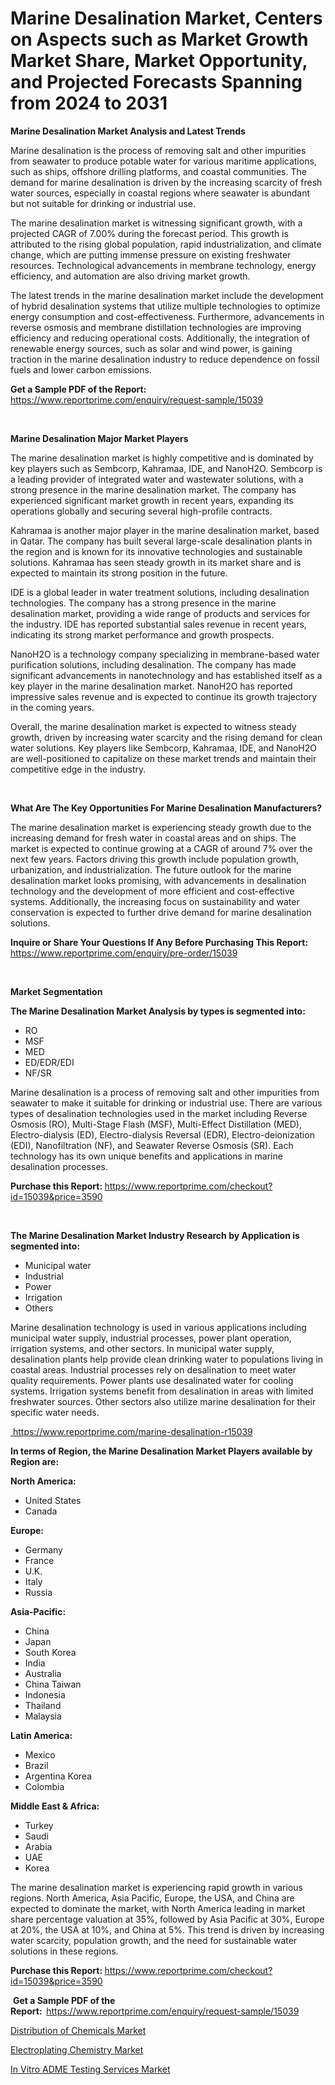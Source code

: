 <p><h1>Marine Desalination Market, Centers on Aspects such as Market Growth Market Share, Market Opportunity, and Projected Forecasts Spanning from 2024 to 2031</h1></p><p><strong>Marine Desalination Market Analysis and Latest Trends</strong></p>
<p><p>Marine desalination is the process of removing salt and other impurities from seawater to produce potable water for various maritime applications, such as ships, offshore drilling platforms, and coastal communities. The demand for marine desalination is driven by the increasing scarcity of fresh water sources, especially in coastal regions where seawater is abundant but not suitable for drinking or industrial use.</p><p>The marine desalination market is witnessing significant growth, with a projected CAGR of 7.00% during the forecast period. This growth is attributed to the rising global population, rapid industrialization, and climate change, which are putting immense pressure on existing freshwater resources. Technological advancements in membrane technology, energy efficiency, and automation are also driving market growth.</p><p>The latest trends in the marine desalination market include the development of hybrid desalination systems that utilize multiple technologies to optimize energy consumption and cost-effectiveness. Furthermore, advancements in reverse osmosis and membrane distillation technologies are improving efficiency and reducing operational costs. Additionally, the integration of renewable energy sources, such as solar and wind power, is gaining traction in the marine desalination industry to reduce dependence on fossil fuels and lower carbon emissions.</p></p>
<p><strong>Get a Sample PDF of the Report:&nbsp;</strong> <a href="https://www.reportprime.com/enquiry/request-sample/15039">https://www.reportprime.com/enquiry/request-sample/15039</a></p>
<p>&nbsp;</p>
<p><strong>Marine Desalination Major Market Players</strong></p>
<p><p>The marine desalination market is highly competitive and is dominated by key players such as Sembcorp, Kahramaa, IDE, and NanoH2O. Sembcorp is a leading provider of integrated water and wastewater solutions, with a strong presence in the marine desalination market. The company has experienced significant market growth in recent years, expanding its operations globally and securing several high-profile contracts.</p><p>Kahramaa is another major player in the marine desalination market, based in Qatar. The company has built several large-scale desalination plants in the region and is known for its innovative technologies and sustainable solutions. Kahramaa has seen steady growth in its market share and is expected to maintain its strong position in the future.</p><p>IDE is a global leader in water treatment solutions, including desalination technologies. The company has a strong presence in the marine desalination market, providing a wide range of products and services for the industry. IDE has reported substantial sales revenue in recent years, indicating its strong market performance and growth prospects.</p><p>NanoH2O is a technology company specializing in membrane-based water purification solutions, including desalination. The company has made significant advancements in nanotechnology and has established itself as a key player in the marine desalination market. NanoH2O has reported impressive sales revenue and is expected to continue its growth trajectory in the coming years. </p><p>Overall, the marine desalination market is expected to witness steady growth, driven by increasing water scarcity and the rising demand for clean water solutions. Key players like Sembcorp, Kahramaa, IDE, and NanoH2O are well-positioned to capitalize on these market trends and maintain their competitive edge in the industry.</p></p>
<p>&nbsp;</p>
<p><strong>What Are The Key Opportunities For Marine Desalination Manufacturers?</strong></p>
<p><p>The marine desalination market is experiencing steady growth due to the increasing demand for fresh water in coastal areas and on ships. The market is expected to continue growing at a CAGR of around 7% over the next few years. Factors driving this growth include population growth, urbanization, and industrialization. The future outlook for the marine desalination market looks promising, with advancements in desalination technology and the development of more efficient and cost-effective systems. Additionally, the increasing focus on sustainability and water conservation is expected to further drive demand for marine desalination solutions.</p></p>
<p><strong>Inquire or Share Your Questions If Any Before Purchasing This Report:</strong> <a href="https://www.reportprime.com/enquiry/pre-order/15039">https://www.reportprime.com/enquiry/pre-order/15039</a></p>
<p>&nbsp;</p>
<p><strong>Market Segmentation</strong></p>
<p><strong>The Marine Desalination Market Analysis by types is segmented into:</strong></p>
<p><ul><li>RO</li><li>MSF</li><li>MED</li><li>ED/EDR/EDI</li><li>NF/SR</li></ul></p>
<p><p>Marine desalination is a process of removing salt and other impurities from seawater to make it suitable for drinking or industrial use. There are various types of desalination technologies used in the market including Reverse Osmosis (RO), Multi-Stage Flash (MSF), Multi-Effect Distillation (MED), Electro-dialysis (ED), Electro-dialysis Reversal (EDR), Electro-deionization (EDI), Nanofiltration (NF), and Seawater Reverse Osmosis (SR). Each technology has its own unique benefits and applications in marine desalination processes.</p></p>
<p><strong>Purchase this Report:&nbsp;</strong><a href="https://www.reportprime.com/checkout?id=15039&price=3590">https://www.reportprime.com/checkout?id=15039&price=3590</a></p>
<p>&nbsp;</p>
<p><strong>The Marine Desalination Market Industry Research by Application is segmented into:</strong></p>
<p><ul><li>Municipal water</li><li>Industrial</li><li>Power</li><li>Irrigation</li><li>Others</li></ul></p>
<p><p>Marine desalination technology is used in various applications including municipal water supply, industrial processes, power plant operation, irrigation systems, and other sectors. In municipal water supply, desalination plants help provide clean drinking water to populations living in coastal areas. Industrial processes rely on desalination to meet water quality requirements. Power plants use desalinated water for cooling systems. Irrigation systems benefit from desalination in areas with limited freshwater sources. Other sectors also utilize marine desalination for their specific water needs.</p></p>
<p><a href="https://www.reportprime.com/marine-desalination-r15039">&nbsp;https://www.reportprime.com/marine-desalination-r15039</a></p>
<p><strong>In terms of Region, the Marine Desalination Market Players available by Region are:</strong></p>
<p>
    <p> <strong> North America: </strong>
        <ul>
            <li>United States</li>
            <li>Canada</li>
        </ul>
        </p> 
    <p> <strong> Europe: </strong>
        <ul>
            <li>Germany</li>
            <li>France</li>
            <li>U.K.</li>
            <li>Italy</li>
            <li>Russia</li>
        </ul>
        </p> 
    <p> <strong> Asia-Pacific: </strong>
        <ul>
            <li>China</li>
            <li>Japan</li>
            <li>South Korea</li>
            <li>India</li>
            <li>Australia</li>
            <li>China Taiwan</li>
            <li>Indonesia</li>
            <li>Thailand</li>
            <li>Malaysia</li>
        </ul>
        </p> 
    <p> <strong> Latin America: </strong>
        <ul>
            <li>Mexico</li>
            <li>Brazil</li>
            <li>Argentina Korea</li>
            <li>Colombia</li>
        </ul>
        </p> 
    <p> <strong> Middle East & Africa: </strong>
        <ul>
            <li>Turkey</li>
            <li>Saudi</li>
            <li>Arabia</li>
            <li>UAE</li>
            <li>Korea</li>
        </ul>
    </p>
    </p>
<p><p>The marine desalination market is experiencing rapid growth in various regions. North America, Asia Pacific, Europe, the USA, and China are expected to dominate the market, with North America leading in market share percentage valuation at 35%, followed by Asia Pacific at 30%, Europe at 20%, the USA at 10%, and China at 5%. This trend is driven by increasing water scarcity, population growth, and the need for sustainable water solutions in these regions.</p></p>
<p><strong>Purchase this Report: </strong><a href="https://www.reportprime.com/checkout?id=15039&price=3590">https://www.reportprime.com/checkout?id=15039&price=3590</a></p>
<p>&nbsp;<strong>Get a Sample PDF of the Report:&nbsp;&nbsp;</strong><a href="https://www.reportprime.com/enquiry/request-sample/15039">https://www.reportprime.com/enquiry/request-sample/15039</a></p>
<p><strong></strong></p>
<p><p><a href="https://www.linkedin.com/pulse/insights-distribution-chemicals-market-size-analysing-share-gepac?trackingId=%2BlUDVtfBkKLjFUfXpMRu8w%3D%3D">Distribution of Chemicals Market</a></p><p><a href="https://www.linkedin.com/pulse/electroplating-chemistry-market-size-growth-forecast-from-nlbkf?trackingId=BZPCwyiBoMNnf3q%2B65ygGA%3D%3D">Electroplating Chemistry Market</a></p><p><a href="https://github.com/dimitrishawkinswaynenp91rgz/Market-Research-Report-List-2/blob/main/in-vitro-adme-testing-services-market.md">In Vitro ADME Testing Services Market</a></p></p>